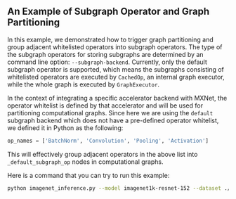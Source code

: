 ## An Example of Subgraph Operator and Graph Partitioning

In this example, we demonstrated how to trigger graph partitioning and group adjacent whitelisted operators
into subgraph operators. The type of the subgraph operators for storing subgraphs are determined by an command
line option: `--subgraph-backend`. Currently, only the default subgraph operator is supported, which means
the subgraphs consisting of whitelisted operators are executed by `CachedOp`, an internal graph executor,
while the whole graph is executed by `GraphExecutor`.

In the context of integrating a specific accelerator backend with MXNet, the operator whitelist is defined
by that accelerator and will be used for partitioning computational graphs.
Since here we are using the `default` subgraph backend which does not have a
pre-defined operator whitelist, we defined it in Python as the following:
```python
op_names = ['BatchNorm', 'Convolution', 'Pooling', 'Activation']
```
This will effectively group adjacent operators in the above list into `_default_subgraph_op` nodes
in computational graphs.

Here is a command that you can try to run this example:
```bash
python imagenet_inference.py --model imagenet1k-resnet-152 --dataset ./data --subgraph-backend default --ctx gpu --num-inference-batches 10
```